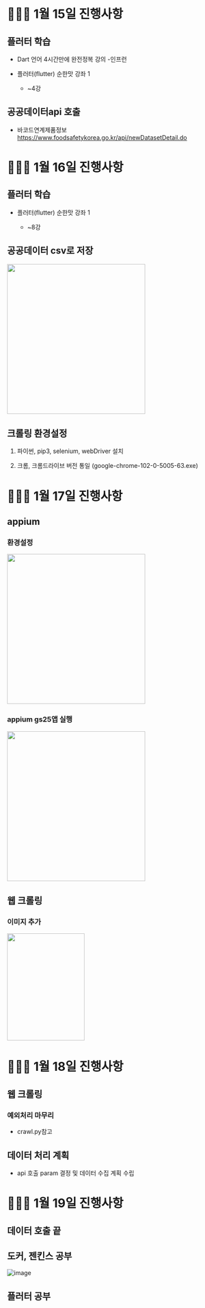 # 👨🏻‍💻 1월 15일 진행사항

## 플러터 학습

* Dart 언어 4시간만에 완전정복 강의 -인프런

* 플러터(flutter) 순한맛 강좌 1

    * ~4강

 
## 공공데이터api 호출

* 바코드연계제품정보  https://www.foodsafetykorea.go.kr/api/newDatasetDetail.do

# 👨🏻‍💻 1월 16일 진행사항

## 플러터 학습

* 플러터(flutter) 순한맛 강좌 1

    * ~8강

## 공공데이터 csv로 저장

<img src="/uploads/b94e00ce00aeabd233b108985e2cffb7/image.png" width=80% height = 350px>

## 크롤링 환경설정

1. 파이썬, pip3, selenium, webDriver 설치

2. 크롬, 크롬드라이브 버전 통일 (google-chrome-102-0-5005-63.exe)

# 👨🏻‍💻 1월 17일 진행사항

## appium

### 환경설정 

<img src="/uploads/e05f2d4cc9f830bafa412ca638d64805/image.png" width=80% height = 350px>

### appium gs25앱 실행

<img src="/uploads/453c6bc77e53fb212a65df7f11940e55/image.png" width=80% height = 350px>

## 웹 크롤링

### 이미지 추가

<img src="/uploads/79e013582cc73c6dcd8dde398b1f70d8/image.png" width=60% height = 250px>

# 👨🏻‍💻 1월 18일 진행사항

## 웹 크롤링 

### 예외처리 마무리

* crawl.py참고

## 데이터 처리 계획

* api 호출 param 결정 및 데이터 수집 계획 수립

# 👨🏻‍💻 1월 19일 진행사항

## 데이터 호출 끝

## 도커, 젠킨스 공부

![image](/uploads/10cb01eeeb99bad71e1cb95435b78cb3/image.png)

## 플러터 공부


